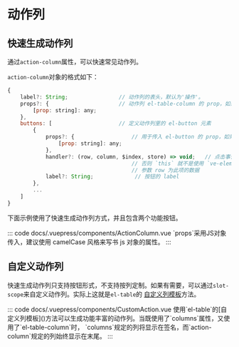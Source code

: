 # 动作列

## 快速生成动作列 

通过`action-column`属性，可以快速常见动作列。

`action-column`对象的格式如下：

```js
{
    label?: String;                // 动作列的表头，默认为'操作'。
    props?: {                      // 动作列 el-table-column 的 prop，如果需要自定义该列特性，请在此处设置
        [prop: string]: any;
    },
    buttons: [                     // 定义动作列里的 el-button 元素
        {
            props?: {                  // 用于传入 el-button 的 prop，如果要设置该按钮，请在此处设置
                [prop: string]: any;
            },
            handler?: (row, column, $index, store) => void;   // 点击事件的 callback, 注意使用箭头函数，
                                       // 否则 `this` 就不是使用 `ve-element-table` 组件了。
                                       // 参数 row 为此项的数据
            label?: String;             // 按钮的 label
        },
        ...
    ]
}
```

下面示例使用了快速生成动作列方式，并且包含两个功能按钮。

<ClientOnly>
<CodeExample title="带有动作列的表格" description="通过传入`action-column`快速生成动作列。">
<ActionColumn slot="example" />
::: code docs/.vuepress/components/ActionColumn.vue
`props`采用JS对象传入，建议使用 camelCase 风格来写书 js 对象的属性。
:::
</CodeExample>
</ClientOnly>

## 自定义动作列

快速生成动作列只支持按钮形式，不支持按列定制。如果有需要，可以通过`slot-scope`来自定义动作列。实际上这就是`el-table`的
[自定义列模板]()方法。

<ClientOnly>
<CodeExample title="多功能的动作列" description="可以通过`slot-scope`来自定义动作列。">
<CustomAction slot="example" />
::: code docs/.vuepress/components/CustomAction.vue
使用`el-table`的[自定义列模板]()方法可以生成功能丰富的动作列。当既使用了`columns`属性，又使用了`el-table-column`时，
`columns`规定的列将显示在签名，而`action-column`规定的列始终显示在末尾。
:::
</CodeExample>
</ClientOnly>
